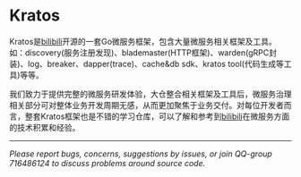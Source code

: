 # Kratos

Kratos是[bilibili](https://www.bilibili.com)开源的一套Go微服务框架，包含大量微服务相关框架及工具。  
如：discovery(服务注册发现)、blademaster(HTTP框架)、warden(gRPC封装)、log、breaker、dapper(trace)、cache&db sdk、kratos tool(代码生成等工具)等等。  

我们致力于提供完整的微服务研发体验，大仓整合相关框架及工具后，微服务治理相关部分可对整体业务开发周期无感，从而更加聚焦于业务交付。对每位开发者而言，整套Kratos框架也是不错的学习仓库，可以了解和参考到[bilibili](https://www.bilibili.com)在微服务方面的技术积累和经验。

-------------

*Please report bugs, concerns, suggestions by issues, or join QQ-group 716486124 to discuss problems around source code.*

